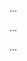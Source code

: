 <panel type="info" header=":trophy: Can differentiate between frameworks, libraries, and platforms :star::star::star:" expandable expanded no-close>

<panel type="info" header=":trophy: Can explain frameworks :star::star::star:" expandable>
  <include src="../../book/reuse/frameworks/what/full.md" />
  <panel header=":trophy: Evidence" expanded>

...

  </panel>
</panel>

<panel type="info" header=":trophy: Can differentiate between frameworks and libraries :star::star::star:" expandable>
  <include src="../../book/reuse/frameworks/frameworksVsLibraries/full.md" />
  <panel header=":trophy: Evidence" expanded>

...

  </panel>
</panel>

<panel type="info" header=":trophy: Can explain platforms :star::star::star:" expandable>
  <include src="../../book/reuse/platforms/what/full.md" />
  <panel header=":trophy: Evidence" expanded>

...

  </panel>
</panel>

</panel>
